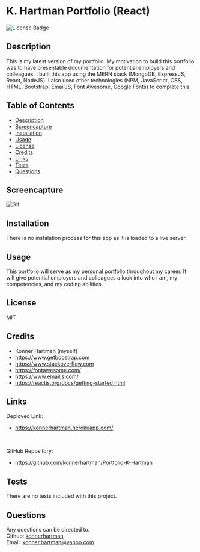 # K. Hartman Portfolio (React)
  ![License Badge](https://img.shields.io/badge/License-MIT-green.svg)    

  ## Description
  This is my latest version of my portfolio. 
  My motivation to build this portfolio was to have presentable documentation for potential employers and colleagues.
  I built this app using the MERN stack (MongoDB, ExpressJS, React, NodeJS). I also used other technologies (NPM, JavaScript, CSS, HTML, Bootstrap, EmailJS, Font Awesome, Google Fonts) to complete this.

  ## Table of Contents
  - [Description](#)
  - [Screencapture](#screencapture)
  - [Installation](#installation)
  - [Usage](#usage)
  - [License](#license)
  - [Credits](#credits)
  - [Links](#links)
  - [Tests](#tests)
  - [Questions](#questions)

  ## Screencapture
  ![Gif](./client/src/assets/New-Portfolio.gif)

  ## Installation
  There is no instalation process for this app as it is loaded to a live server.

  ## Usage
  This portfolio will serve as my personal portfolio throughout my career. It will give potential employers and colleagues a look into who I am, my competencies, and my coding abilities. 

  ## License
  MIT

  ## Credits
  * Konner Hartman (myself)
  * https://www.getboostrap.com
  * https://www.stackoverflow.com 
  * https://fontawesome.com/
  * https://www.emailjs.com/
  * https://reactjs.org/docs/getting-started.html

  ## Links
  Deployed Link:
  </br>
  * https://konnerhartman.herokuapp.com/
  </br>

  GitHub Repository:
  </br>
  * https://github.com/konnerhartman/Portfolio-K-Hartman

  ## Tests
  There are no tests included with this project.

  ## Questions
  Any questions can be directed to:
  <br/>
  Github: [konnerhartman](https://github.com/konnerhartman)
  <br/>
  Email: konner.hartman@yahoo.com